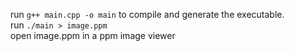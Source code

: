 run `g++ main.cpp -o main` to compile and generate the executable. </br>
run `./main > image.ppm` </br>
open image.ppm in a ppm image viewer
